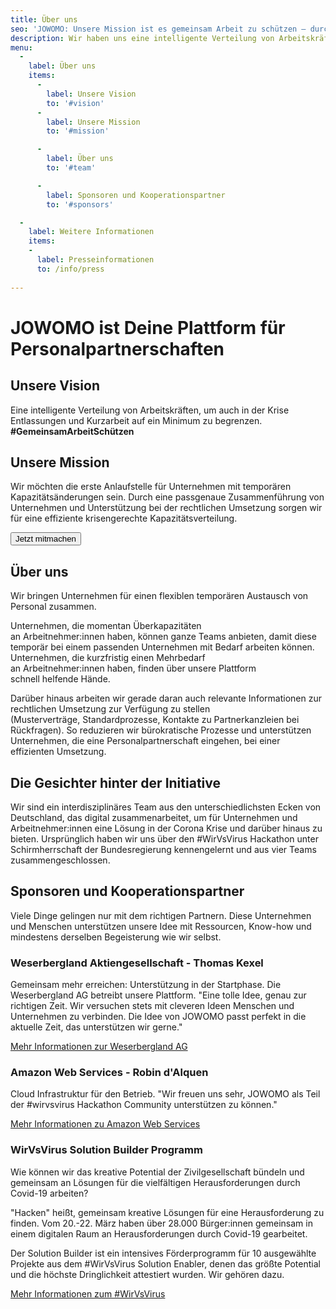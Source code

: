 ```yaml
---
title: Über uns
seo: 'JOWOMO: Unsere Mission ist es gemeinsam Arbeit zu schützen – durch Personalpartnerschaften'
description: Wir haben uns eine intelligente Verteilung von Arbeitskräften zum Ziel gesetzt, um auch in der Krise Entlassungen und Kurzarbeit auf ein Minimum zu begrenzen.
menu: 
  - 
    label: Über uns
    items:
      - 
        label: Unsere Vision
        to: '#vision'
      - 
        label: Unsere Mission
        to: '#mission'

      - 
        label: Über uns
        to: '#team'

      -   
        label: Sponsoren und Kooperationspartner
        to: '#sponsors'

  - 
    label: Weitere Informationen
    items:
    - 
      label: Presseinformationen
      to: /info/press
 
---
```


# JOWOMO ist Deine Plattform für Personalpartnerschaften</span>

<about id="vision" icon="vision">

## Unsere Vision
Eine intelligente Verteilung von Arbeitskräften, um auch in der Krise Entlassungen und Kurzarbeit auf ein Minimum zu begrenzen. <b>​#GemeinsamArbeitSchützen</b>

</about>

<about id="mission" icon="mission">

## Unsere Mission
Wir möchten die erste Anlaufstelle für Unternehmen mit temporären Kapazitätsänderungen sein. Durch  eine passgenaue Zusammenführung von Unternehmen und Unterstützung bei der rechtlichen Umsetzung sorgen wir für eine effiziente krisengerechte Kapazitätsverteilung. ​

<button onclick="window.location.href='/register/supply';" class="cta">Jetzt mitmachen</button>

</about>

<about id="team" icon="team">

## Über uns
Wir bringen Unternehmen für einen flexiblen temporären Austausch von Personal zusammen. ​

Unternehmen, die momentan Überkapazitäten an Arbeitnehmer:innen haben, können ganze Teams anbieten, damit diese temporär bei einem passenden Unternehmen mit Bedarf arbeiten können. ​
Unternehmen, die kurzfristig einen Mehrbedarf an Arbeitnehmer:innen haben, finden über unsere Plattform schnell helfende Hände. ​

Darüber hinaus arbeiten wir gerade daran auch relevante Informationen zur rechtlichen Umsetzung zur Verfügung zu stellen (Musterverträge, Standardprozesse, Kontakte zu Partnerkanzleien bei Rückfragen). So reduzieren wir bürokratische Prozesse und unterstützen Unternehmen, die eine Personalpartnerschaft eingehen, bei einer effizienten Umsetzung.​


## Die Gesichter hinter der Initiative
Wir sind ein interdisziplinäres Team aus den unterschiedlichsten Ecken von Deutschland, das digital zusammenarbeitet, um für Unternehmen und Arbeitnehmer:innen eine Lösung in der Corona Krise und darüber hinaus zu bieten. Ursprünglich haben wir uns über den #WirVsVirus Hackathon unter Schirmherrschaft der Bundesregierung kennengelernt und aus vier Teams zusammengeschlossen.

<members />

</about>

<about id="sponsors" icon="partner">

## Sponsoren und Kooperationspartner

Viele Dinge gelingen nur mit dem richtigen Partnern. Diese Unternehmen und Menschen unterstützen unsere Idee mit Ressourcen, Know-how und mindestens derselben Begeisterung wie wir selbst.

<sponsor logo="wlb.jpg" person="wlb_person.png" scalex="true">

### Weserbergland Aktiengesellschaft - Thomas Kexel

Gemeinsam mehr erreichen: Unterstützung in der Startphase. Die Weserbergland AG betreibt unsere Plattform. "Eine tolle Idee, genau zur richtigen Zeit. Wir versuchen stets mit cleveren Ideen Menschen und Unternehmen zu verbinden. Die Idee von JOWOMO passt perfekt in die aktuelle Zeit, das unterstützen wir gerne."

[Mehr Informationen zur Weserbergland AG](https://weserberglandag.de/)

</sponsor>

<sponsor logo="aws.png" person="aws_person.jpg">

### Amazon Web Services - Robin d'Alquen

Cloud Infrastruktur für den Betrieb. "Wir freuen uns sehr, JOWOMO als Teil der #wirvsvirus Hackathon Community unterstützen zu können."

[Mehr Informationen zu Amazon Web Services](https://aws.amazon.com/)

</sponsor>

<sponsor logo="builder.png">

### WirVsVirus Solution Builder Programm

Wie können wir das kreative Potential der Zivilgesellschaft bündeln und gemeinsam an Lösungen für die vielfältigen Herausforderungen durch Covid-19 arbeiten?

"Hacken" heißt, gemeinsam kreative Lösungen für eine Herausforderung zu finden. Vom 20.-22. März haben über 28.000 Bürger:innen gemeinsam in einem digitalen Raum an Herausforderungen durch Covid-19 gearbeitet.

Der Solution Builder ist ein intensives Förderprogramm für 10 ausgewählte Projekte aus dem #WirVsVirus Solution Enabler, denen das größte Potential und die höchste Dringlichkeit attestiert wurden. Wir gehören dazu.

[Mehr Informationen zum #WirVsVirus](https://wirvsvirushackathon.org/)

</sponsor>

</about>
